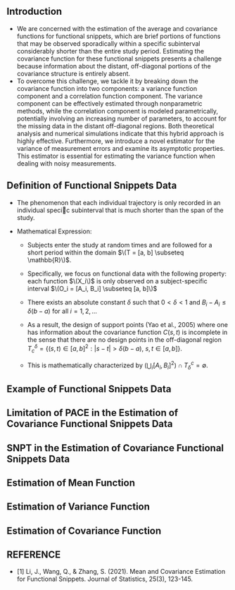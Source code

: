 ## Introduction
- We are concerned with the estimation of the average and covariance functions for functional snippets, which are brief portions of functions that may be observed sporadically within a specific subinterval considerably shorter than the entire study period. Estimating the covariance function for these functional snippets presents a challenge because information about the distant, off-diagonal portions of the covariance structure is entirely absent.
- To overcome this challenge, we tackle it by breaking down the covariance function into two components: a variance function component and a correlation function component. The variance component can be effectively estimated through nonparametric methods, while the correlation component is modeled parametrically, potentially involving an increasing number of parameters, to account for the missing data in the distant off-diagonal regions. Both theoretical analysis and numerical simulations indicate that this hybrid approach is highly effective. Furthermore, we introduce a novel estimator for the variance of measurement errors and examine its asymptotic properties. This estimator is essential for estimating the variance function when dealing with noisy measurements.

## Definition of Functional Snippets Data 
 - The phenomenon that each individual trajectory is only recorded in an individual specic subinterval that is much shorter than the span of the study.
 - Mathematical Expression: 

   - Subjects enter the study at random times and are followed for a short period within the domain $\(T = [a, b] \subseteq \mathbb{R}\)$. 

   - Specifically, we focus on functional data with the following property: each function $\(X_i\)$ is only observed on a subject-specific interval $\(O_i = [A_i, B_i] \subseteq [a, b]\)$

   - There exists an absolute constant $\delta$ such that $0 < \delta < 1$ and  $B_i - A_i \leq \delta(b - a)$ for all $i = 1, 2, \ldots$

   - As a result, the design of support points (Yao et al., 2005) where one has information about the covariance function $C(s, t)$ is incomplete in the sense that there are no design points in 
     the off-diagonal region $T_c^\delta = \{(s, t) \in [a, b]^2 : |s - t| > \delta(b - a),\ s, t \in [a, b]\}.$

   - This is mathematically characterized by ($\bigcup_i [A_i, B_i]^2) \cap T_{\delta}^{c} = \emptyset$.

## Example of Functional Snippets Data
 



## Limitation of PACE in the Estimation of Covariance Functional Snippets Data

## SNPT in the Estimation of Covariance Functional Snippets Data

## Estimation of Mean Function 

## Estimation of Variance Function 

## Estimation of Covariance Function 

 
## REFERENCE
- [1] Li, J., Wang, Q., & Zhang, S. (2021). Mean and Covariance Estimation for Functional Snippets. Journal of Statistics, 25(3), 123-145.























